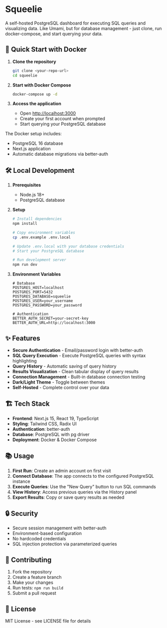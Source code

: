 # Squeelie

A self-hosted PostgreSQL dashboard for executing SQL queries and visualizing data. Like Umami, but for database management - just clone, run docker-compose, and start querying your data.

## 🚀 Quick Start with Docker

1. **Clone the repository**
   ```bash
   git clone <your-repo-url>
   cd squeelie
   ```

2. **Start with Docker Compose**
   ```bash
   docker-compose up -d
   ```

3. **Access the application**
   - Open [http://localhost:3000](http://localhost:3000)
   - Create your first account when prompted
   - Start querying your PostgreSQL database

The Docker setup includes:
- PostgreSQL 16 database
- Next.js application
- Automatic database migrations via better-auth

## 🛠️ Local Development

1. **Prerequisites**
   - Node.js 18+
   - PostgreSQL database

2. **Setup**
   ```bash
   # Install dependencies
   npm install
   
   # Copy environment variables
   cp .env.example .env.local
   
   # Update .env.local with your database credentials
   # Start your PostgreSQL database
   
   # Run development server
   npm run dev
   ```

3. **Environment Variables**
   ```env
   # Database
   POSTGRES_HOST=localhost
   POSTGRES_PORT=5432
   POSTGRES_DATABASE=squeelie
   POSTGRES_USER=your_username
   POSTGRES_PASSWORD=your_password
   
   # Authentication
   BETTER_AUTH_SECRET=your-secret-key
   BETTER_AUTH_URL=http://localhost:3000
   ```

## ✨ Features

- **Secure Authentication** - Email/password login with better-auth
- **SQL Query Execution** - Execute PostgreSQL queries with syntax highlighting
- **Query History** - Automatic saving of query history
- **Results Visualization** - Clean tabular display of query results
- **Connection Management** - Built-in database connection testing
- **Dark/Light Theme** - Toggle between themes
- **Self-Hosted** - Complete control over your data

## 🏗️ Tech Stack

- **Frontend**: Next.js 15, React 19, TypeScript
- **Styling**: Tailwind CSS, Radix UI
- **Authentication**: better-auth
- **Database**: PostgreSQL with pg driver
- **Deployment**: Docker & Docker Compose

## 📚 Usage

1. **First Run**: Create an admin account on first visit
2. **Connect Database**: The app connects to the configured PostgreSQL instance
3. **Execute Queries**: Use the "New Query" button to run SQL commands
4. **View History**: Access previous queries via the History panel
5. **Export Results**: Copy or save query results as needed

## 🔒 Security

- Secure session management with better-auth
- Environment-based configuration
- No hardcoded credentials
- SQL injection protection via parameterized queries

## 🤝 Contributing

1. Fork the repository
2. Create a feature branch
3. Make your changes
4. Run tests: `npm run build`
5. Submit a pull request

## 📄 License

MIT License - see LICENSE file for details
